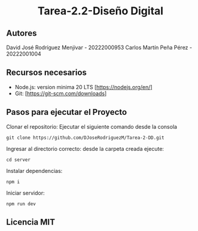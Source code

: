 <div align="center">
  
  # Tarea-2.2-Diseño Digital
  
</div>

## Autores

David José Rodríguez Menjivar - 20222000953
Carlos Martín Peña Pérez - 20222001004

## Recursos necesarios

- Node.js: version minima 20 LTS [https://nodejs.org/en/]
- Git: [https://git-scm.com/downloads]

## Pasos para ejecutar el Proyecto

Clonar el repositorio: Ejecutar el siguiente comando desde la consola

```
git clone https://github.com/DJoseRodriguezM/Tarea-2-DD.git
```

Ingresar al directorio correcto: desde la carpeta creada ejecute:

```
cd server
```

Instalar dependencias:

```
npm i
```

Iniciar servidor:

```
npm run dev
```

## Licencia MIT
